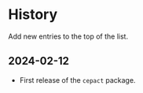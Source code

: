 # History

Add new entries to the top of the list.

## 2024-02-12
- First release of the `cepact` package.